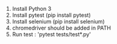 1. Install Python 3
2. Install pytest (pip install pytest)
3. Install selenium (pip install selenium)
4. chromedriver should be added in PATH
5. Run test : 'pytest tests/test*.py'